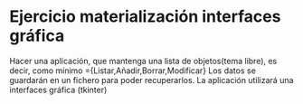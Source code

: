 # Ejercicio materialización interfaces gráfica

Hacer una aplicación, que mantenga una lista de objetos(tema libre), es decir, como mínimo ={Listar,Añadir,Borrar,Modificar}
Los datos se guardarán en un fichero para poder recuperarlos.
La aplicación utilizará una interfaces gráfica (tkinter)
